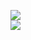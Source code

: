 [![](https://img.shields.io/badge/Made%20With-Github%20Spray-lightgrey.svg?style=for-the-badge&logo=github)](https://github.com/Annihil/github-spray#1560)  
[![](https://i.imgur.com/2DrTn0Z.gif)](https://github.com/Annihil/github-spray)